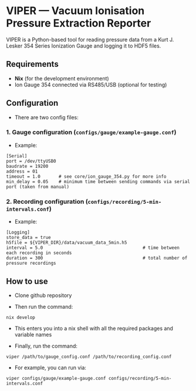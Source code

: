 # VIPER — Vacuum Ionisation Pressure Extraction Reporter

VIPER is a Python-based tool for reading pressure data from a Kurt J. Lesker 354 Series Ionization Gauge and logging it to HDF5 files.

## Requirements

- **Nix** (for the development environment)
- Ion Gauge 354 connected via RS485/USB (optional for testing)

## Configuration

- There are two config files:

### 1. Gauge configuration (```configs/gauge/example-gauge.conf```)  

- Example:

```
[Serial]
port = /dev/ttyUSB0
baudrate = 19200
address = 01
timeout = 1.0       # see core/ion_gauge_354.py for more info
min_delay = 0.05    # minimum time between sending commands via serial port (taken from manual)
```

### 2. Recording configuration (```configs/recording/5-min-intervals.conf```)

- Example:

```
[Logging]
store_data = true
h5file = ${VIPER_DIR}/data/vacuum_data_5min.h5
interval = 5.0                                      # time between each recording in seconds
duration = 300                                      # total number of pressure recordings
```

## How to use

- Clone github repository

- Then run the command:

```
nix develop
```

- This enters you into a nix shell with all the required packages and variable names

- Finally, run the command:

```
viper /path/to/gauge_config.conf /path/to/recording_config.conf
```

- For example, you can run via:

```
viper configs/gauge/example-gauge.conf configs/recording/5-min-intervals.conf
```
